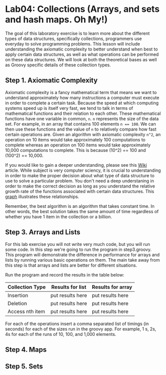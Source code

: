 # Lab04: Collections (Arrays, and sets and hash maps. Oh My!)

The goal of this laboratory exercise is to learn more about the different types of data structures, specifically collections, programmers use everyday to solve programming problems. This lesson will include understanding the axiomatic complexity to better understand when best to apply certain data structures, as well as what operations can be performed on these data structures. We will look at both the theoretical bases as well as Groovy specific details of these collection types.

## Step 1. Axiomatic Complexity

Axiomatic complexity is a fancy mathematical term that means we want to understand approximately how many instructions a computer must execute in order to complete a certain task. Because the speed at which computing systems speed up is itself very fast, we tend to talk in terms of mathematical functions and their relation to each other. These mathematical functions have one variable in common, `n`. `n` represents the size of the data set. For example, in an array that contains 100 elements `n == 100`. We can then use these functions and the value of `n` to relatively compare how fast certain operations are. Given an algorithm with axiomatic complexity `n^2`, an operation on 10 items would take approximately 100 computations to complete whereas an operation on 100 items would take approximately 10,000 computations to complete. This is because (10^2) == 100 and (100^2) == 10,000.

If you would like to gain a deeper understanding, please see this [Wiki](https://en.wikipedia.org/wiki/Big_O_notation) article. While subject is very computer sciency, it is crucial to understanding in order to make the proper decision about what type of data structure to use to solve a particular problem. You don't need a deep understaning in order to make the correct decision as long as you understand the relative growth rate of the functions associated with certain data structures. This [graph](http://m.wolframalpha.com/input/?i=plot+log+n%2C+n%2C+n+log+n%2C+n%5E2+from+0+to+10&x=0&y=0) illustrates these relationships.

Remember, the best algorithm is an algorithm that takes constant time. In other words, the best solution takes the same amount of time regardless of whether you have 1 item in the collection or a billion.

## Step 3. Arrays and Lists

For this lab exercise you will not write very much code, but you will run some code. In this step we're going to run the program in step3.groovy. This program will demonstrate the difference in performance for arrays and lists by running various basic operations on them. The main take away from this step is that arrays and lists are better for different situations.

Run the program and record the results in the table below:

| Collection Type | Results for list | Results for array |
|-----------------|------------------|-------------------|
| Insertion       | put results here | put results here  |
| Deletion        | put results here | put results here  |
| Access nth item | put results here | put results here  |

For each of the operations insert a comma separated list of timings (in seconds) for each of the sizes run in the groovy app. For example, 1 s, 2s, 4s for each of the runs of 10, 100, and 1,000 elements.

## Step 4. Maps

## Step 5. Sets
